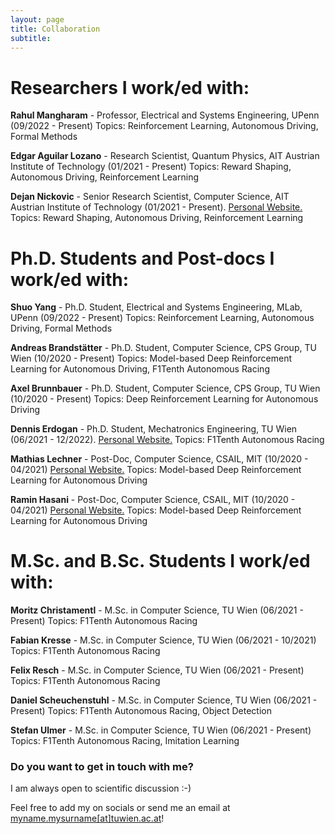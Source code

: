 ```yaml
---
layout: page
title: Collaboration
subtitle:
---
```


# Researchers I work/ed with:

**Rahul Mangharam** - Professor, Electrical and Systems Engineering, UPenn (09/2022 - Present)
Topics: Reinforcement Learning, Autonomous Driving, Formal Methods

**Edgar Aguilar Lozano** - Research Scientist, Quantum Physics, AIT Austrian Institute of Technology (01/2021 - Present)
Topics: Reward Shaping, Autonomous Driving, Reinforcement Learning

**Dejan Nickovic** - Senior Research Scientist, Computer Science, AIT Austrian Institute of Technology (01/2021 - Present). [Personal Website.](https://sites.google.com/view/nickovic/)
Topics: Reward Shaping, Autonomous Driving, Reinforcement Learning


# Ph.D. Students and Post-docs I work/ed with:

**Shuo Yang** - Ph.D. Student, Electrical and Systems Engineering, MLab, UPenn (09/2022 - Present)
Topics: Reinforcement Learning, Autonomous Driving, Formal Methods

**Andreas Brandstätter** - Ph.D. Student, Computer Science, CPS Group, TU Wien (10/2020 - Present)
Topics: Model-based Deep Reinforcement Learning for Autonomous Driving, F1Tenth Autonomous Racing

**Axel Brunnbauer** - Ph.D. Student, Computer Science, CPS Group, TU Wien (10/2020 - Present)
Topics: Deep Reinforcement Learning for Autonomous Driving

**Dennis Erdogan** - Ph.D. Student, Mechatronics Engineering, TU Wien (06/2021 - 12/2022). [Personal Website.](https://www.dennis-erdogan.at)
Topics: F1Tenth Autonomous Racing

**Mathias Lechner** - Post-Doc, Computer Science, CSAIL, MIT (10/2020 - 04/2021) [Personal Website.](https://mlech26l.github.io/pages/about/)
Topics: Model-based Deep Reinforcement Learning for Autonomous Driving

**Ramin Hasani** - Post-Doc, Computer Science, CSAIL, MIT (10/2020 - 04/2021) [Personal Website.](http://www.raminhasani.com/)
Topics: Model-based Deep Reinforcement Learning for Autonomous Driving


# M.Sc. and B.Sc. Students I work/ed with:

**Moritz Christamentl** - M.Sc. in Computer Science, TU Wien (06/2021 - Present)
Topics: F1Tenth Autonomous Racing 

**Fabian Kresse** - M.Sc. in Computer Science, TU Wien (06/2021 - 10/2021)
Topics: F1Tenth Autonomous Racing

**Felix Resch** - M.Sc. in Computer Science, TU Wien (06/2021 - Present)
Topics: F1Tenth Autonomous Racing

**Daniel Scheuchenstuhl** - M.Sc. in Computer Science, TU Wien (06/2021 - Present)
Topics: F1Tenth Autonomous Racing, Object Detection

**Stefan Ulmer** - M.Sc. in Computer Science, TU Wien (06/2021 - Present)
Topics: F1Tenth Autonomous Racing, Imitation Learning

### Do you want to get in touch with me? 
I am always open to scientific discussion :-)

Feel free to add my on socials or send me an email at [myname.mysurname\[at\]tuwien.ac.at]()! 

